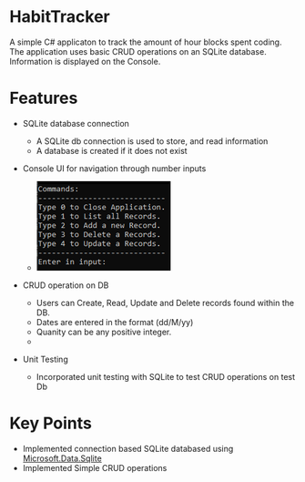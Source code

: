 # HabitTracker

A simple C# applicaton to track the amount of hour blocks spent coding.
The application uses basic CRUD operations on an SQLite database. Information is displayed on the Console.

# Features

* SQLite database connection
  - A SQLite db connection is used to store, and read information
  - A database is created if it does not exist

* Console UI for navigation through number inputs
  - <img src="https://github.com/Carbine28/HabitTracker/blob/master/extra/consoleUI.png" alt="console UI menu"/>

* CRUD operation on DB
  - Users can Create, Read, Update and Delete records found within the DB.
  - Dates are entered in the format (dd/M/yy)
  - Quanity can be any positive integer.
  - 
* Unit Testing
  - Incorporated unit testing with SQLite to test CRUD operations on test Db
 
# Key Points
- Implemented connection based SQLite databased using <a href="https://learn.microsoft.com/en-us/dotnet/standard/data/sqlite/?tabs=netcore-cli">Microsoft.Data.Sqlite</a>
- Implemented Simple <a herf="https://en.wikipedia.org/wiki/Create,_read,_update_and_delete">CRUD</a> operations
